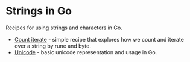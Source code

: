 # Strings in Go

Recipes for using strings and characters in Go.

* [Count iterate](count-iterate) - simple recipe that explores how we count and iterate over a string by rune and byte.
* [Unicode](unicode) - basic unicode representation and usage in Go.
